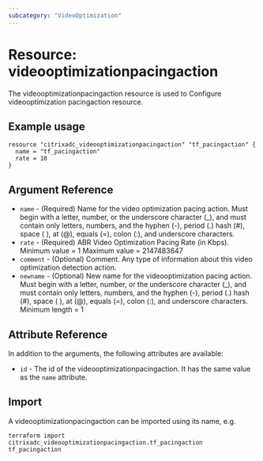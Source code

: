 ```yaml
---
subcategory: "VideoOptimization"
---
```


# Resource: videooptimizationpacingaction

The videooptimizationpacingaction resource is used to Configure videooptimization pacingaction resource.


## Example usage

```hcl
resource "citrixadc_videooptimizationpacingaction" "tf_pacingaction" {
  name = "tf_pacingaction"
  rate = 10
}
```


## Argument Reference

* `name` - (Required) Name for the video optimization pacing action. Must begin with a letter, number, or the underscore character (_), and must contain only letters, numbers, and the hyphen (-), period (.) hash (#), space ( ), at (@), equals (=), colon (:), and underscore characters.
* `rate` - (Required) ABR Video Optimization Pacing Rate (in Kbps). Minimum value =  1 Maximum value =  2147483647
* `comment` - (Optional) Comment. Any type of information about this video optimization detection action.
* `newname` - (Optional) New name for the videooptimization pacing action. Must begin with a letter, number, or the underscore character (_), and must contain only letters, numbers, and the hyphen (-), period (.) hash (#), space ( ), at (@), equals (=), colon (:), and underscore characters. Minimum length =  1


## Attribute Reference

In addition to the arguments, the following attributes are available:

* `id` - The id of the videooptimizationpacingaction. It has the same value as the `name` attribute.


## Import

A videooptimizationpacingaction can be imported using its name, e.g.

```shell
terraform import citrixadc_videooptimizationpacingaction.tf_pacingaction tf_pacingaction
```
